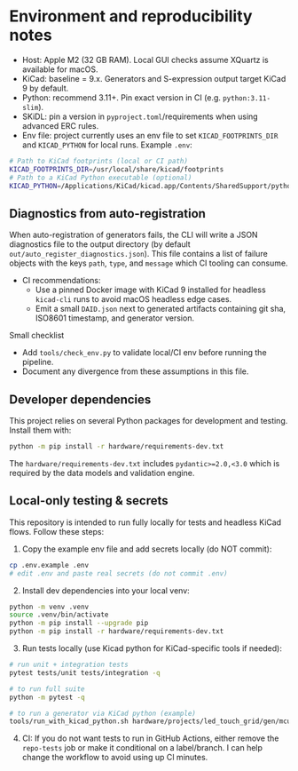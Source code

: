 # Environment and reproducibility notes

- Host: Apple M2 (32 GB RAM). Local GUI checks assume XQuartz is available for macOS.
- KiCad: baseline = 9.x. Generators and S-expression output target KiCad 9 by default.
- Python: recommend 3.11+. Pin exact version in CI (e.g. `python:3.11-slim`).
- SKiDL: pin a version in `pyproject.toml`/requirements when using advanced ERC rules.
- Env file: project currently uses an env file to set `KICAD_FOOTPRINTS_DIR` and `KICAD_PYTHON` for local runs. Example `.env`:

```sh
# Path to KiCad footprints (local or CI path)
KICAD_FOOTPRINTS_DIR=/usr/local/share/kicad/footprints
# Path to a KiCad Python executable (optional)
KICAD_PYTHON=/Applications/KiCad/kicad.app/Contents/SharedSupport/python3
```

Diagnostics from auto-registration
---------------------------------

When auto-registration of generators fails, the CLI will write a JSON
diagnostics file to the output directory (by default
`out/auto_register_diagnostics.json`). This file contains a list of
failure objects with the keys `path`, `type`, and `message` which CI
tooling can consume.


- CI recommendations:
  - Use a pinned Docker image with KiCad 9 installed for headless `kicad-cli` runs to avoid macOS headless edge cases.
  - Emit a small `DAID.json` next to generated artifacts containing git sha, ISO8601 timestamp, and generator version.

Small checklist

- Add `tools/check_env.py` to validate local/CI env before running the pipeline.
- Document any divergence from these assumptions in this file.

Developer dependencies
----------------------

This project relies on several Python packages for development and testing. Install them with:

```sh
python -m pip install -r hardware/requirements-dev.txt
```

The `hardware/requirements-dev.txt` includes `pydantic>=2.0,<3.0` which is required by the data models and validation engine.

Local-only testing & secrets
----------------------------

This repository is intended to run fully locally for tests and headless KiCad flows. Follow these steps:

1. Copy the example env file and add secrets locally (do NOT commit):

```sh
cp .env.example .env
# edit .env and paste real secrets (do not commit .env)
```

2. Install dev dependencies into your local venv:

```sh
python -m venv .venv
source .venv/bin/activate
python -m pip install --upgrade pip
python -m pip install -r hardware/requirements-dev.txt
```

3. Run tests locally (use Kicad python for KiCad-specific tools if needed):

```sh
# run unit + integration tests
pytest tests/unit tests/integration -q

# to run full suite
python -m pytest -q

# to run a generator via KiCad python (example)
tools/run_with_kicad_python.sh hardware/projects/led_touch_grid/gen/mcu_sheet.py
```

4. CI: If you do not want tests to run in GitHub Actions, either remove the `repo-tests` job or make it conditional on a label/branch. I can help change the workflow to avoid using up CI minutes.

